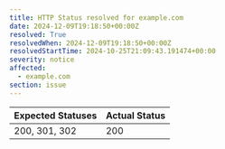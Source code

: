 ```yaml
---
title: HTTP Status resolved for example.com
date: 2024-12-09T19:18:50+00:00Z
resolved: True
resolvedWhen: 2024-12-09T19:18:50+00:00Z
resolvedStartTime: 2024-10-25T21:09:43.191474+00:00
severity: notice
affected:
  - example.com
section: issue
---
```


| Expected Statuses | Actual Status  |
|-------------------|----------------|
| 200, 301, 302 | 200 |
